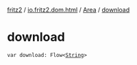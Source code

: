 [fritz2](../../index.md) / [io.fritz2.dom.html](../index.md) / [Area](index.md) / [download](./download.md)

# download

`var download: Flow<`[`String`](https://kotlinlang.org/api/latest/jvm/stdlib/kotlin/-string/index.html)`>`